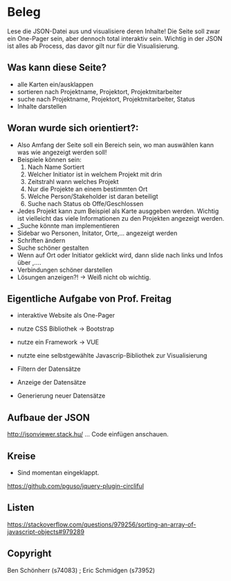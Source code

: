 # Beleg

Lese die JSON-Datei aus und visualisiere deren Inhalte! Die Seite soll zwar ein One-Pager sein, aber dennoch total interaktiv sein. Wichtig in der JSON ist alles ab Process, das davor gilt nur für die Visualisierung. 

## Was kann diese Seite?

* alle Karten ein/ausklappen
* sortieren nach Projektname, Projektort, Projektmitarbeiter
* suche nach Projektname, Projektort, Projektmitarbeiter, Status
* Inhalte darstellen

## Woran wurde sich orientiert?:

* Also Amfang der Seite soll ein Bereich sein, wo man auswählen kann was wie angezeigt werden soll!
* Beispiele können sein:
	1. Nach Name Sortiert
	2. Welcher Initiator ist in welchem Projekt mit drin
	3. Zeitstrahl wann welches Projekt
	4. Nur die Projekte an einem bestimmten Ort
	5. Welche Person/Stakeholder ist daran beteiligt
	6. Suche nach Status ob Offe/Geschlossen
* Jedes Projekt kann zum Beispiel als Karte ausggeben werden. Wichtig ist vielleicht das viele Informationen zu den Projekten angezeigt werden. 
* _Suche könnte man implementieren
* Sidebar wo Personen, Initator, Orte,... angezeigt werden
* Schriften ändern
* Suche schöner gestalten
* Wenn auf Ort oder Initiator geklickt wird, dann slide nach links und Infos über ,....
* Verbindungen schöner darstellen
* Lösungen anzeigen?! -> Weiß nicht ob wichtig.

## Eigentliche Aufgabe von Prof. Freitag

* interaktive Website als One-Pager
* nutze CSS Bibliothek -> Bootstrap
* nutze ein Framework -> VUE
* nutzte eine selbstgewählte Javascrip-Bibliothek zur Visualisierung

* Filtern der Datensätze
* Anzeige der Datensätze
* Generierung neuer Datensätze

## Aufbaue der JSON

http://jsonviewer.stack.hu/ ... Code einfügen anschauen.

## Kreise

* Sind momentan eingeklappt. 

https://github.com/pguso/jquery-plugin-circliful

## Listen

https://stackoverflow.com/questions/979256/sorting-an-array-of-javascript-objects#979289

## Copyright

Ben Schönherr (s74083) ; Eric Schmidgen (s73952)
